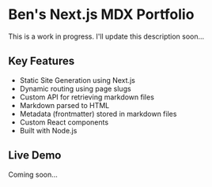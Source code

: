 # Ben's Next.js MDX Portfolio

This is a work in progress. I'll update this description soon...

## Key Features

- Static Site Generation using Next.js
- Dynamic routing using page slugs
- Custom API for retrieving markdown files
- Markdown parsed to HTML
- Metadata (frontmatter) stored in markdown files
- Custom React components
- Built with Node.js

## Live Demo

Coming soon...